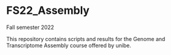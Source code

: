 # FS22_Assembly

Fall semester 2022


This repository contains scripts and results for the Genome and Transcriptome Assembly course offered by unibe.
